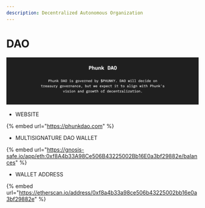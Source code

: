 ```yaml
---
description: Decentralized Autonomous Organization
---
```


# DAO

![](<../.gitbook/assets/Screen Shot 2022-03-17 at 18.07.13.png>)

* WEBSITE

{% embed url="https://phunkdao.com" %}

* MULTISIGNATURE DAO WALLET

{% embed url="https://gnosis-safe.io/app/eth:0xf8A4b33A98Ce506B43225002Bb16E0a3bf29882e/balances" %}

* WALLET ADDRESS

{% embed url="https://etherscan.io/address/0xf8a4b33a98ce506b43225002bb16e0a3bf29882e" %}
